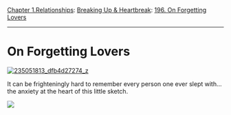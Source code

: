 [Chapter 1.Relationships](https://www.theschooloflife.com/thebookoflife/category/relationships/): [Breaking Up & Heartbreak](https://www.theschooloflife.com/thebookoflife/category/relationships/breaking-up-heartbreak/): [196. On Forgetting Lovers](https://www.theschooloflife.com/thebookoflife/on-forgetting-lovers/)

* * *

# On Forgetting Lovers

[![235051813_dfb4d27274_z](https://www.theschooloflife.com/thebookoflife/wp-content/uploads/2015/03/235051813_dfb4d27274_z.jpg)](http://www.thebookoflife.org/wp-content/uploads/2015/03/235051813_dfb4d27274_z.jpg)

It can be frighteningly hard to remember every person one ever slept with… the anxiety at the heart of this little sketch.

[![](https://img.youtube.com/vi/oGNg0FlSQAk/0.jpg)](https://www.youtube.com/embed/oGNg0FlSQAk '')

